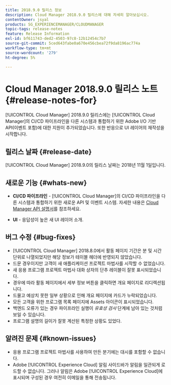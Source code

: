 ```yaml
---
title: 2018.9.0 릴리스 정보
description: Cloud Manager 2018.9.0 릴리스에 대해 자세히 알아보십시오.
contentOwner: jsyal
products: SG_EXPERIENCEMANAGER/CLOUDMANAGER
topic-tags: release-notes
feature: Release Information
exl-id: bf611743-ded2-4503-97c8-12b12454c7b7
source-git-commit: 5ced643fabe0a670e456cbea72f9da8196ac774a
workflow-type: tm+mt
source-wordcount: '279'
ht-degree: 5%

---
```


# Cloud Manager 2018.9.0 릴리스 노트 {#release-notes-for}

[!UICONTROL Cloud Manager] 2018.9.0 릴리스에는 [!UICONTROL Cloud Manager]의 CI/CD 파이프라인을 다른 시스템과 통합하기 위한 Adobe I/O 기반 API(이벤트 포함)에 대한 지원이 추가되었습니다. 또한 반응으로 UI 레이어의 재작성을 시작합니다.

## 릴리스 날짜 {#release-date}

[!UICONTROL Cloud Manager] 2018.9.0의 릴리스 날짜는 2018년 11월 1일입니다.

## 새로운 기능 {#whats-new}

* **CI/CD 파이프라인** - [!UICONTROL Cloud Manager]의 CI/CD 파이프라인을 다른 시스템과 통합하기 위한 새로운 API 및 이벤트 시스템. 자세한 내용은 [Cloud Manager API 설명서](https://developer.adobe.com/experience-cloud/cloud-manager/)를 참조하세요.

* **UI** - 응답성이 높은 새 UI 레이어 소개.

## 버그 수정 {#bug-fixes}

* [!UICONTROL Cloud Manager] 2018.8.0에서 활동 페이지 기간은 분 및 시간 단위로 나열되었지만 해당 정보가 테이블 헤더에 반영되지 않았습니다.
* 드문 경우이지만 고객이 새 애플리케이션 프로젝트 마법사를 시작할 수 없었습니다.
* 새 응용 프로그램 프로젝트 마법사 대화 상자의 단추 레이블이 잘못 표시되었습니다.
* 경우에 따라 활동 페이지에서 세부 정보 버튼을 클릭하면 개요 페이지로 리디렉션됩니다.
* 드물고 예상치 못한 일부 상황으로 인해 개요 페이지에 카드가 누락되었습니다.
* 모든 고객을 위한 프로그램 목록 페이지에 Assets 아이콘이 표시되었습니다.
* 백엔드 오류가 있는 경우 파이프라인 실행이 *유효성 검사* 단계에 남아 있는 것처럼 보일 수 있습니다.
* 프로그램 설명의 길이가 잘못 계산된 특정한 상황도 있었다.

## 알려진 문제 {#known-issues}

* 응용 프로그램 프로젝트 마법사를 사용하여 만든 분기에는 대시를 포함할 수 없습니다.
* Adobe [!UICONTROL Experience Cloud] 알림 사이드바가 알림을 일관되게 로드할 수 없습니다. 그러나 알림은 Adobe [!UICONTROL Experience Cloud]에 표시되며 구성된 경우 여전히 이메일을 통해 전송됩니다.
